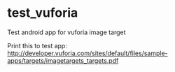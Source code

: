 # test_vuforia
Test android app for vuforia image target

Print this to test app:
http://developer.vuforia.com/sites/default/files/sample-apps/targets/imagetargets_targets.pdf
